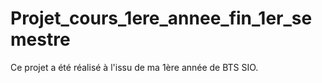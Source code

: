 # Projet_cours_1ere_annee_fin_1er_semestre
Ce projet a été réalisé à l'issu de ma 1ère année de BTS SIO.
